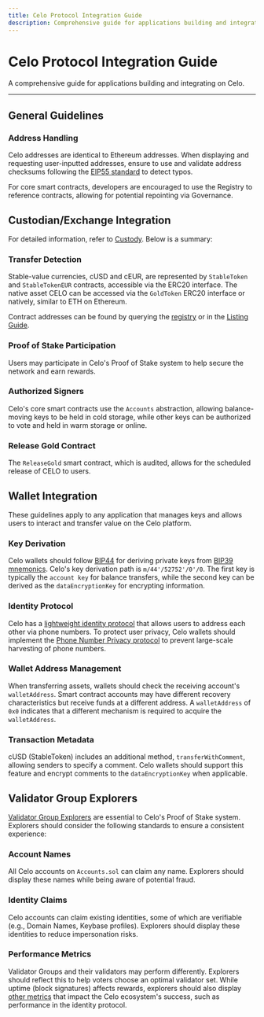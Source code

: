 ```yaml
---
title: Celo Protocol Integration Guide
description: Comprehensive guide for applications building and integrating on Celo.
---
```


# Celo Protocol Integration Guide

A comprehensive guide for applications building and integrating on Celo.

---

## General Guidelines

### Address Handling

Celo addresses are identical to Ethereum addresses. When displaying and requesting user-inputted addresses, ensure to use and validate address checksums following the [EIP55 standard](https://github.com/ethereum/EIPs/blob/master/EIPS/eip-55.md) to detect typos.

For core smart contracts, developers are encouraged to use the Registry to reference contracts, allowing for potential repointing via Governance.

## Custodian/Exchange Integration

For detailed information, refer to [Custody](/integration/custody). Below is a summary:

### Transfer Detection

Stable-value currencies, cUSD and cEUR, are represented by `StableToken` and `StableTokenEUR` contracts, accessible via the ERC20 interface. The native asset CELO can be accessed via the `GoldToken` ERC20 interface or natively, similar to ETH on Ethereum.

Contract addresses can be found by querying the [registry](/developer/contractkit/contracts-wrappers-registry) or in the [Listing Guide](/integration/listings).

### Proof of Stake Participation

Users may participate in Celo's Proof of Stake system to help secure the network and earn rewards.

### Authorized Signers

Celo's core smart contracts use the `Accounts` abstraction, allowing balance-moving keys to be held in cold storage, while other keys can be authorized to vote and held in warm storage or online.

### Release Gold Contract

The `ReleaseGold` smart contract, which is audited, allows for the scheduled release of CELO to users.

## Wallet Integration

These guidelines apply to any application that manages keys and allows users to interact and transfer value on the Celo platform.

### Key Derivation

Celo wallets should follow [BIP44](https://github.com/bitcoin/bips/blob/master/bip-0044.mediawiki) for deriving private keys from [BIP39 mnemonics](https://github.com/bitcoin/bips/blob/master/bip-0039.mediawiki). Celo's key derivation path is `m/44'/52752'/0'/0`. The first key is typically the `account key` for balance transfers, while the second key can be derived as the `dataEncryptionKey` for encrypting information.

### Identity Protocol

Celo has a [lightweight identity protocol](/protocol/identity) that allows users to address each other via phone numbers. To protect user privacy, Celo wallets should implement the [Phone Number Privacy protocol](/protocol/identity/odis-use-case-phone-number-privacy) to prevent large-scale harvesting of phone numbers.

### Wallet Address Management

When transferring assets, wallets should check the receiving account's `walletAddress`. Smart contract accounts may have different recovery characteristics but receive funds at a different address. A `walletAddress` of `0x0` indicates that a different mechanism is required to acquire the `walletAddress`.

### Transaction Metadata

cUSD (StableToken) includes an additional method, `transferWithComment`, allowing senders to specify a comment. Celo wallets should support this feature and encrypt comments to the `dataEncryptionKey` when applicable.

## Validator Group Explorers

[Validator Group Explorers](/holder/vote/validator#validator-explorers) are essential to Celo's Proof of Stake system. Explorers should consider the following standards to ensure a consistent experience:

### Account Names

All Celo accounts on `Accounts.sol` can claim any name. Explorers should display these names while being aware of potential fraud.

### Identity Claims

Celo accounts can claim existing identities, some of which are verifiable (e.g., Domain Names, Keybase profiles). Explorers should display these identities to reduce impersonation risks.

### Performance Metrics

Validator Groups and their validators may perform differently. Explorers should reflect this to help voters choose an optimal validator set. While uptime (block signatures) affects rewards, explorers should also display [other metrics](/holder/vote/validator#choosing-a-validator-group) that impact the Celo ecosystem's success, such as performance in the identity protocol.
